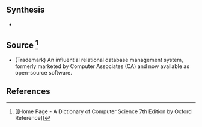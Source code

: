 ## Synthesis
- 
## Source [^1]
- (Trademark) An influential relational database management system, formerly marketed by Computer Associates (CA) and now available as open-source software.
## References

[^1]: [[Home Page - A Dictionary of Computer Science 7th Edition by Oxford Reference]]